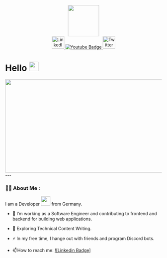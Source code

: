 <div id="header" align="center">
  <img src="https://cdn.discordapp.com/avatars/695334442864214056/748988adf7df935349c52820ac976ccf.webp?size=2048" width="100"/>
</div>

<div id="badges" align="center">
  <a href="https://musik-kid.000webhostapp.com/">
    <img src="https://cdn.discordapp.com/attachments/999428266710552606/1001928871047860256/musik_kid.jpeg" class="rounded-circle social" width="40px" height="40px" alt="LinkedIn Badge"/>
  </a>
  <a href="https://www.youtube.com/channel/UC170IwAmZKTMgIA2HT_5IaQ">
    <img src="https://img.shields.io/badge/YouTube-red?style=for-the-badge&logo=youtube&logoColor=white" alt="Youtube Badge"/>
  </a>
  <a href="https://www.freepnglogos.com/uploads/instagram-logo-png-transparent-0.png">
    <img src="https://www.freepnglogos.com/uploads/instagram-logo-png-transparent-0.png" alt="Twitter Badge" class="social youtube" height="40" width="40"/>
  </a>
</div>
<div align="center">
<img src="https://komarev.com/ghpvc/?username=HananJ123&style=flat-square&color=blue" align="center" alt=""/>
</div>
<h1>
  Hello
  <img src="https://media.giphy.com/media/hvRJCLFzcasrR4ia7z/giphy.gif" width="30px"/>
</h1>
<div align="center">
  <img src="https://media.giphy.com/media/dWesBcTLavkZuG35MI/giphy.gif" width="600" height="300"/>
</div>
---

### :woman_technologist: About Me :
I am a Developer <img src="https://media.giphy.com/media/WUlplcMpOCEmTGBtBW/giphy.gif" width="30"> from Germany. 
- :telescope: I’m working as a Software Engineer and contributing to frontend and backend for building web applications.

- :seedling: Exploring Technical Content Writing.

- :zap: In my free time, I hange out with friends and program Discord bots.

- :mailbox:How to reach me: [![Linkedin Badge]](https://hanan-profilecard.netlify.app/)
